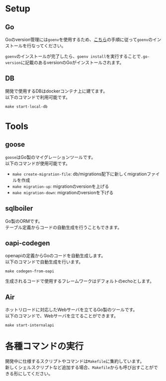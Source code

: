 # Setup

## Go

Goのversion管理には`goenv`を使用するため、[こちら](https://github.com/go-nv/goenv/blob/master/INSTALL.md)の手順に従って`goenv`のインストールを行なってください。

`goenv`のインストールが完了したら、`goenv install`を実行することで`.go-version`に記載のあるversionのGoがインストールされます。

## DB

開発で使用するDBはdockerコンテナ上に建てます。 \
以下のコマンドで利用可能です。

`make start-local-db`

# Tools

## goose

`goose`はGo製のマイグレーションツールです。 \
以下のコマンドが使用可能です。

- `make create-migration-file`: db/migrations配下に新しくmigrationファイルを作成
- `make migration-up`: migrationのversionを上げる
- `make migration-down`: migrationのversionを下げる

## sqlboiler

Go製のORMです。 \
テーブル定義からコードの自動生成を行うこともできます。

## oapi-codegen

openapiの定義からGoのコードを自動生成します。 \
以下のコマンドで自動生成を行います。

`make codegen-from-oapi`

生成されるコードで使用するフレームワークはデフォルトのechoとします。


## Air
ホットリロードに対応したWebサーバを立てるGo製のツールです。\
以下のコマンドで、Webサーバを立てることができます。

`make start-internalapi`

# 各種コマンドの実行

開発中に仕様するスクリプトやコマンドは`Makefile`に集約しています。\
新しくシェルスクリプトなど追加する場合、`Makefile`からも呼び出すことができる形にしてください。

